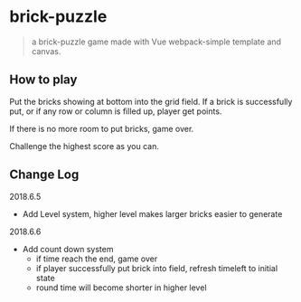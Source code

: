# brick-puzzle

> a brick-puzzle game made with Vue webpack-simple template and canvas.

## How to play

Put the bricks showing at bottom into the grid field. If a brick is successfully put, or if any row or column is filled up, player get points.

If there is no more room to put bricks, game over.

Challenge the highest score as you can.

## Change Log

2018.6.5

- Add Level system, higher level makes larger bricks easier to generate

2018.6.6

- Add count down system
  - if time reach the end, game over
  - if player successfully put brick into field, refresh timeleft to initial state
  - round time will become shorter in higher level